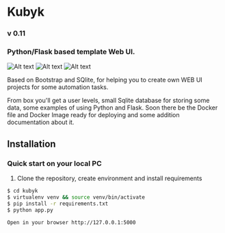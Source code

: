 # Kubyk

### v 0.11

### Python/Flask based template Web UI.

![Alt text](https://github.com/ratibor78/kubyk/blob/master/kubyk1.png?raw=true "Kubyk WEB UI main page")
![Alt text](https://github.com/ratibor78/kubyk/blob/master/kubyk2.png?raw=true "Kubyk WEB UI main page menu")
![Alt text](https://github.com/ratibor78/kubyk/blob/master/kubyk3.png?raw=true "Kubyk WEB UI users admin")

Based on Bootstrap and SQlite, for helping you to create own WEB UI projects for some automation tasks. 

From box you'll get a user levels, small Sqlite database for storing some data, some examples of using Python and Flask. Soon there be the Docker file and Docker Image ready for deploying and some addition documentation about it.

## Installation

### Quick start on your local PC

1) Clone the repository, create environment and install requirements
```sh
$ cd kubyk
$ virtualenv venv && source venv/bin/activate
$ pip install -r requirements.txt
$ python app.py 

Open in your browser http://127.0.0.1:5000 

